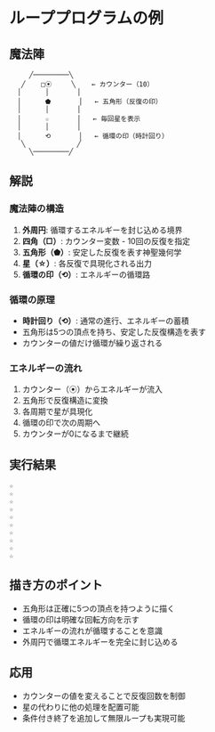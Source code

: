 # ループプログラムの例

## 魔法陣

```
     ╱─────────╲
   ╱    □⦿     ╲    ← カウンター（10）
  │      │       │
  │      ⬟       │   ← 五角形（反復の印）
  │      │       │
  │      ☆       │   ← 毎回星を表示
  │      │       │
  │      ⟲       │   ← 循環の印（時計回り）
   ╲             ╱
     ╲─────────╱
```

## 解説

### 魔法陣の構造
1. **外周円**: 循環するエネルギーを封じ込める境界
2. **四角（□）**: カウンター変数 - 10回の反復を指定
3. **五角形（⬟）**: 安定した反復を表す神聖幾何学
4. **星（☆）**: 各反復で具現化される出力
5. **循環の印（⟲）**: エネルギーの循環路

### 循環の原理
- **時計回り（⟲）**: 通常の進行、エネルギーの蓄積
- 五角形は5つの頂点を持ち、安定した反復構造を表す
- カウンターの値だけ循環が繰り返される

### エネルギーの流れ
1. カウンター（⦿）からエネルギーが流入
2. 五角形で反復構造に変換
3. 各周期で星が具現化
4. 循環の印で次の周期へ
5. カウンターが0になるまで継続

## 実行結果

```
☆
☆
☆
☆
☆
☆
☆
☆
☆
☆
```

## 描き方のポイント

- 五角形は正確に5つの頂点を持つように描く
- 循環の印は明確な回転方向を示す
- エネルギーの流れが循環することを意識
- 外周円で循環エネルギーを完全に封じ込める

## 応用

- カウンターの値を変えることで反復回数を制御
- 星の代わりに他の処理を配置可能
- 条件付き終了を追加して無限ループも実現可能